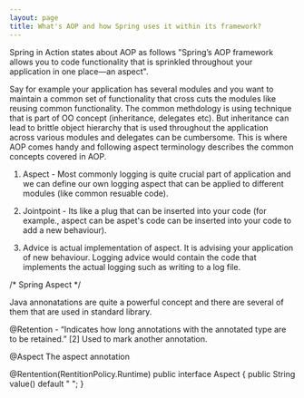 ```yaml
---
layout: page
title: What's AOP and how Spring uses it within its framework?
---
```


Spring in Action states about AOP as follows "Spring’s AOP framework allows you to code functionality that is sprinkled throughout your application in one place—an aspect". 

Say for example your application has several modules and you want to maintain a common set of functionality that cross cuts the modules like reusing common functionality. The common methdology is using technique that is part of OO concept (inheritance, delegates etc). But inheritance can lead to brittle object hierarchy that is used throughout the application across various modules and delegates can be cumbersome. This is where AOP comes handy and following aspect terminology describes the common concepts covered in AOP.

1. Aspect - Most commonly logging is quite crucial part of application and we can define our own logging aspect that can be applied to different modules (like common resuable code).

2. Jointpoint - Its like a plug that can be inserted into your code (for example., aspect can be aspet's code can be inserted into your code to add a new behaviour).

3. Advice is actual implementation of aspect. It is advising your application of new behaviour. Logging advice would contain the code that implements the actual logging such as writing to a log file.

/* Spring Aspect */


Java annonatations are quite a powerful concept and there are several of them that are used in standard library.

@Retention -  “Indicates how long annotations with the annotated type are to be retained.” [2] Used to mark another annotation.

@Aspect 
The aspect annotation 

@Rentention(RentitionPolicy.Runtime)
public interface Aspect {
    public String value() default " ";
}